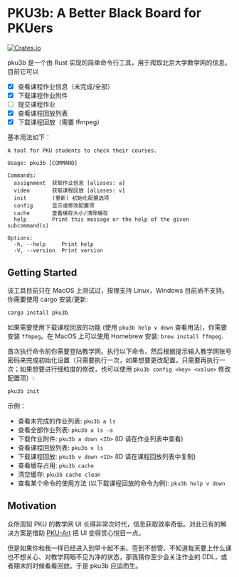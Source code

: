 # PKU3b: A Better Black Board for PKUers

[![Crates.io](https://img.shields.io/crates/v/pku3b)](https://crates.io/crates/pku3b)

pku3b 是一个由 Rust 实现的简单命令行工具，用于爬取北京大学教学网的信息。目前它可以

- [x] 查看课程作业信息（未完成/全部）
- [x] 下载课程作业附件
- [ ] 提交课程作业
- [x] 查看课程回放列表
- [x] 下载课程回放（需要 ffmpeg）

基本用法如下：

```text
A tool for PKU students to check their courses.

Usage: pku3b [COMMAND]

Commands:
  assignment  获取作业信息 [aliases: a]
  video       获取课程回放 [aliases: v]
  init        (重新) 初始化配置选项
  config      显示或修改配置项
  cache       查看缓存大小/清除缓存
  help        Print this message or the help of the given subcommand(s)

Options:
  -h, --help     Print help
  -V, --version  Print version
```

## Getting Started

该工具目前只在 MacOS 上测试过，按理支持 Linux，Windows 目前尚不支持。你需要使用 cargo 安装/更新:

```bash
cargo install pku3b
```

如果需要使用下载课程回放的功能 (使用 `pku3b help v down` 查看用法)，你需要安装 `ffmpeg`。在 MacOS 上可以使用 Homebrew 安装: `brew install ffmpeg`.

首次执行命令前你需要登陆教学网。执行以下命令，然后根据提示输入教学网账号密码来完成初始化设置（只需要执行一次，如果想要更改配置，只需要再执行一次；如果想要进行细粒度的修改，也可以使用 `pku3b config <key> <value>` 修改配置项）:

```bash
pku3b init
```

示例：

- 查看未完成的作业列表: `pku3b a ls`
- 查看全部作业列表: `pku3b a ls -a`
- 下载作业附件: `pku3b a down <ID>` (ID 请在作业列表中查看)
- 查看课程回放列表: `pku3b v ls`
- 下载课程回放: `pku3b v down <ID>` (ID 请在课程回放列表中复制)
- 查看缓存占用: `pku3b cache`
- 清空缓存: `pku3b cache clean`
- 查看某个命令的使用方法 (以下载课程回放的命令为例): `pku3b help v down`

## Motivation

众所周知 PKU 的教学网 UI 长得非常次时代，信息获取效率奇低。对此已有的解决方案是借助 [PKU-Art](https://github.com/zhuozhiyongde/PKU-Art) 把 UI 变得赏心悦目一点。

但是如果你和我一样已经进入到早十起不来、签到不想管、不知道每天要上什么课也不想关心、对教学网眼不见为净的状态，那我猜你至少会关注作业的 DDL，或者期末的时候看看回放。于是 pku3b 应运而生。
